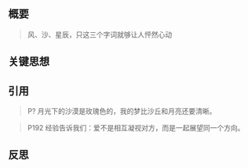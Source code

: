 
## 概要

> 风、沙、星辰，只这三个字词就够让人怦然心动

## 关键思想

## 引用

> P?
> 月光下的沙漠是玫瑰色的，我的梦比沙丘和月亮还要清晰。

> P192
> 经验告诉我们：爱不是相互凝视对方，而是一起展望同一个方向。
## 反思